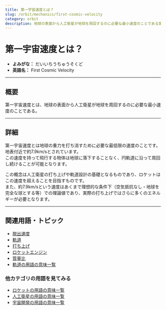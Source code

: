 ```yaml
---
title: 第一宇宙速度とは？
slug: /orbit/mechanics/first-cosmic-velocity
category: orbit
description: 地球の表面から人工衛星が地球を周回するのに必要な最小速度のことである第一宇宙速度の意味・定義・内容について解説します。  
---
```


# 第一宇宙速度とは？

- **よみがな：** だいいちうちゅうそくど  
- **英語名：** First Cosmic Velocity  

---

## 概要

第一宇宙速度とは、地球の表面から人工衛星が地球を周回するのに必要な最小速度のことである。  

---

## 詳細

第一宇宙速度とは地球の重力を打ち消すために必要な最低限の速度のことです。  地表付近で約7.9km/sとされています。  
この速度を持って飛行する物体は地球に落下することなく、円軌道に沿って周回し続けることが可能となります。  

この概念は人工衛星の打ち上げや軌道設計の基礎となるものであり、ロケットはこの速度を超えることを目指すものです。  
また、約7.9km/sという速度はあくまで理想的な条件下（空気抵抗なし・地球を完全な球とする等）での理論値であり、実際の打ち上げではさらに多くのエネルギーが必要となります。  

---

## 関連用語・トピック

- [脱出速度](/docs/orbit/mechanics/escape-velocity)
- [軌道](/docs/orbit/orbit)
- [打ち上げ](/docs/rocket/launch/launch)
- [ロケットエンジン](/docs/rocket/propulsion/rocket-engine)
- [質量比](/docs/rocket/propulsion/system/mass-ratio)
- [軌道の用語の意味一覧](/docs/category/orbit)

### 他カテゴリの用語を見てみる
- [ロケットの用語の意味一覧](/docs/category/rocket)
- [人工衛星の用語の意味一覧](/docs/category/satellite)
- [宇宙開発の用語の意味一覧](/docs/category/glossary)
